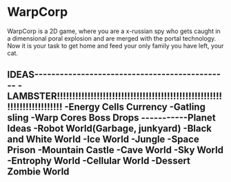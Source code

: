 # WarpCorp
WarpCorp is a 2D game, where you are a x-russian spy who gets caught in a dimensional poral explosion and are merged with the portal technology. Now it is your task to get home and feed your only family you have left, your cat.

IDEAS----------------------------------------------
-LAMBSTER!!!!!!!!!!!!!!!!!!!!!!!!!!!!!!!!!!!!!!!!!!!!!!!!!!!!!!!!!!!!!!!!!!!!!!!!
-Energy Cells Currency
-Gatling sling
-Warp Cores  Boss Drops
-----------Planet Ideas
-Robot World(Garbage, junkyard)
-Black and White World
-Ice World
-Jungle
-Space Prison
-Mountain Castle 
-Cave World
-Sky World
-Entrophy World
-Cellular World
-Dessert Zombie World
-
